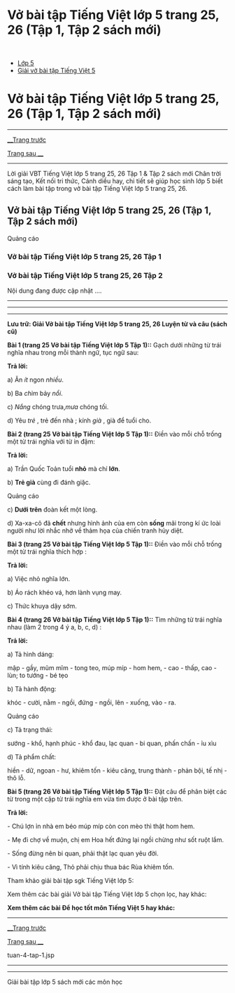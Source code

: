 # Vở bài tập Tiếng Việt lớp 5 trang 25, 26 (Tập 1, Tập 2 sách mới)

﻿

  * [Lớp 5](https://vietjack.com/series/lop-5.jsp)
  * [Giải vở bài tập Tiếng Việt 5](https://vietjack.com/giai-vo-bai-tap-tieng-viet-5/index.jsp)



# Vở bài tập Tiếng Việt lớp 5 trang 25, 26 (Tập 1, Tập 2 sách mới)

* * *

[__Trang trước](https://vietjack.com/giai-vo-bai-tap-tieng-viet-5/tuan-4-tap-1.jsp)

[Trang sau __](https://vietjack.com/giai-vo-bai-tap-tieng-viet-5/tuan-4-tap-1.jsp)

* * *

Lời giải VBT Tiếng Việt lớp 5 trang 25, 26 Tập 1 & Tập 2 sách mới Chân trời sáng tạo, Kết nối tri thức, Cánh diều hay, chi tiết sẽ giúp học sinh lớp 5 biết cách làm bài tập trong vở bài tập Tiếng Việt lớp 5 trang 25, 26.

## Vở bài tập Tiếng Việt lớp 5 trang 25, 26 (Tập 1, Tập 2 sách mới)

Quảng cáo

### Vở bài tập Tiếng Việt lớp 5 trang 25, 26 Tập 1

### Vở bài tập Tiếng Việt lớp 5 trang 25, 26 Tập 2

Nội dung đang được cập nhật ....

* * *

* * *

* * *

**Lưu trữ: Giải Vở bài tập Tiếng Việt lớp 5 trang 25, 26 Luyện từ và câu (sách cũ)**

**Bài 1 (trang 25 Vở bài tập Tiếng Việt lớp 5 Tập 1)::** Gạch dưới những từ trái nghĩa nhau trong mỗi thành ngữ, tục ngữ sau:

**Trả lời:**

a) Ăn _ít_ ngon _nhiều_.

b) Ba _chìm_ bảy _nổi_.

c) _Nắng_ chóng trưa,_mưa_ chóng tối.

d) Yêu _trẻ_ , trẻ đến nhà ; kính _già_ , già để tuổi cho.

**Bài 2 (trang 25 Vở bài tập Tiếng Việt lớp 5 Tập 1)::** Điền vào mỗi chỗ trống một từ trái nghĩa với từ in đậm:

**Trả lời:**

a) Trần Quốc Toản tuổi **nhỏ** mà chí **lớn**.

b) **Trẻ già** cùng đi đánh giặc.

Quảng cáo

c) **Dưới trên** đoàn kết một lòng.

d) Xa-xa-cô đã **chết** nhưng hình ảnh của em còn **sống** mãi trong kí ức loài người như lời nhắc nhở về thảm họa của chiến tranh hủy diệt. 

**Bài 3 (trang 25 Vở bài tập Tiếng Việt lớp 5 Tập 1)::** Điền vào mỗi chỗ trống một từ trái nghĩa thích hợp :

**Trả lời:**

a) Việc nhỏ nghĩa lớn.

b) Áo rách khéo vá, hơn lành vụng may.

c) Thức khuya dậy sớm.

**Bài 4 (trang 26 Vở bài tập Tiếng Việt lớp 5 Tập 1)::** Tìm những từ trái nghĩa nhau (làm 2 trong 4 ý a, b, c, d) :

**Trả lời:**

a) Tả hình dáng: 

mập - gầy, mũm mĩm - tong teo, múp míp - hom hem, - cao - thấp, cao - lùn; to tướng - bé tẹo 

b) Tả hành động: 

khóc - cười, nằm - ngồi, đứng - ngồi, lên - xuống, vào - ra. 

Quảng cáo

c) Tả trạng thái: 

sướng - khổ, hạnh phúc - khổ đau, lạc quan - bi quan, phấn chấn - ỉu xìu 

d) Tả phẩm chất: 

hiền - dữ, ngoan - hư, khiêm tốn - kiêu căng, trung thành - phản bội, tế nhị - thô lỗ. 

**Bài 5 (trang 26 Vở bài tập Tiếng Việt lớp 5 Tập 1)::** Đặt câu để phân biệt các từ trong một cặp từ trái nghĩa em vừa tìm được ở bài tập trên.

**Trả lời:**

\- Chú lợn ỉn nhà em béo múp míp còn con mèo thì thật hom hem. 

\- Mẹ đi chợ về muộn, chị em Hoa hết đứng lại ngồi chừng như sốt ruột lắm. 

\- Sống đừng nên bi quan, phải thật lạc quan yêu đời. 

\- Vì tính kiêu căng, Thỏ phải chịu thua bác Rùa khiêm tốn. 

Tham khảo giải bài tập sgk Tiếng Việt lớp 5:

Xem thêm các bài giải Vở bài tập Tiếng Việt lớp 5 chọn lọc, hay khác:

**Xem thêm các bài Để học tốt môn Tiếng Việt 5 hay khác:**

* * *

[__Trang trước](https://vietjack.com/giai-vo-bai-tap-tieng-viet-5/tuan-4-tap-1.jsp)

[Trang sau __](https://vietjack.com/giai-vo-bai-tap-tieng-viet-5/tuan-4-tap-1.jsp)

tuan-4-tap-1.jsp

* * *

* * *

Giải bài tập lớp 5 sách mới các môn học
